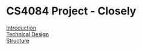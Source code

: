 # CS4084 Project - Closely

[Introduction](Website/introduction.md)  
[Technical Design](Website/design.md)  
[Structure](Website/structure.md)
